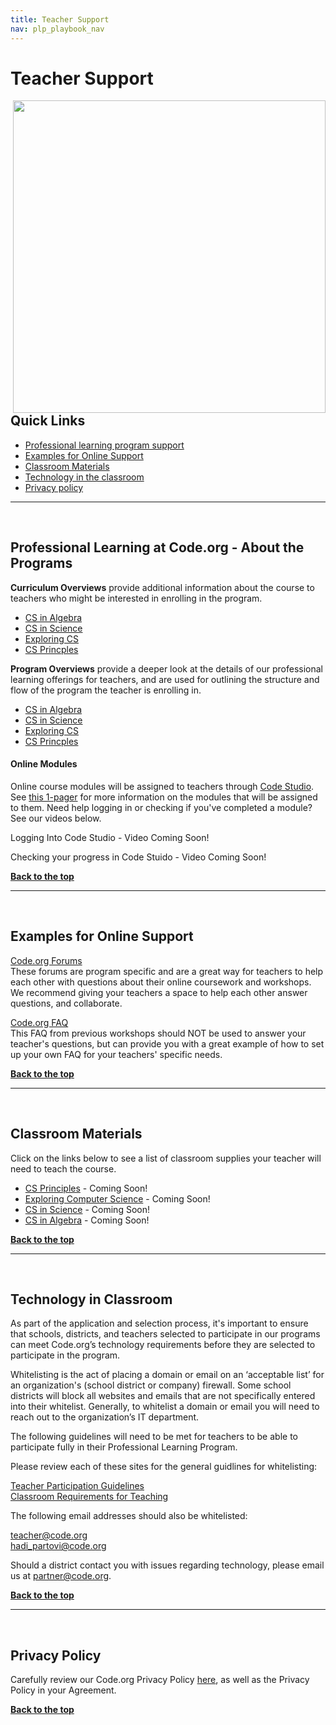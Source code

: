```yaml
---
title: Teacher Support
nav: plp_playbook_nav
---
```

<a id="top"></a>

# Teacher Support

<img style="float: right; margin-left: 10px; width: 500px" src="/images/logo_community.jpg"/>

## Quick Links

- [Professional learning program support](#support)<br/>
- [Examples for Online Support](#examples)<br/>
- [Classroom Materials](#supplies)<br/>
- [Technology in the classroom](#technology)<br/>
- [Privacy policy](#privacy)


________________
<a id="support"></a>
<br/>


## **Professional Learning at Code.org - About the Programs**

**Curriculum Overviews** provide additional information about the course to teachers who might be interested in enrolling in the program.

- [CS in Algebra](https://www.dropbox.com/s/wk6i5kuz0mczi8n/2016_welcome_CSinAlgebra_031416_v2.pdf?dl=0)<br/>
- [CS in Science](https://www.dropbox.com/s/w26x522k8gs4p1e/Code.orgCSinScience_1_pager_030716.pdf?dl=0) <br/>
- [Exploring CS](https://www.dropbox.com/s/qijdf4pu4etrvn2/Code.org%20ECS_1-pager_030216_v5.pdf?dl=0)<br/>
- [CS Princples](https://www.dropbox.com/s/ujpfi18rcfycpll/Code.orgCSP_1-pager_03082016.pdf?dl=0)


**Program Overviews** provide a deeper look at the details of our professional learning offerings for teachers, and are used for outlining the structure and flow of the program the teacher is enrolling in.

- [CS in Algebra](https://www.dropbox.com/s/lo60ydun7pdh127/Code.orgCSinAlgebra_1-pager_03082016.pdf?dl=0)<br/> 
- [CS in Science](https://www.dropbox.com/s/7qxe09uxxmsumtx/2016_welcome_CSinScience_031816_v3.pdf?dl=0)<br/>
- [Exploring CS](https://www.dropbox.com/s/na6um5intbw4c8w/2016_welcome_ECS_031816_v5.pdf?dl=0)<br/>
- [CS Princples](https://www.dropbox.com/s/pl3uzvc1dripydc/2016_CSP%20welcome_031816_v3.pdf?dl=0)<br/>

#### Online Modules ####
Online course modules will be assigned to teachers through [Code Studio](https://studio.code.org). See [this 1-pager](https://docs.google.com/document/d/1PQiWFF21zTmM2WSeXnuZcAddvErtP6Rrv4Tci3XAEiA/edit) for more information on the modules that will be assigned to them. Need help logging in or checking if you've completed a module? See our videos below.

Logging Into Code Studio - Video Coming Soon!

Checking your progress in Code Stuido - Video Coming Soon!

[**Back to the top**](#top)
<br/>

________________
<a id="online"></a>
<br/>


## **Examples for Online Support**

[Code.org Forums](http://forum.code.org/)<br/>
These forums are program specific and are a great way for teachers to help each other with questions about their online coursework and workshops. We recommend giving your teachers a space to help each other answer questions, and collaborate.<br/>

[Code.org FAQ](/educate/pd/15-16/faq)<br/>
This FAQ from previous workshops should NOT be used to answer your teacher's questions, but can provide you with a great example of how to set up your own FAQ for your teachers' specific needs. 

[**Back to the top**](#top)
<br/>

________________
<a id="supplies"></a>
<br/>


## **Classroom Materials**

Click on the links below to see a list of classroom supplies your teacher will need to teach the course.

- [CS Principles]() - Coming Soon!
- [Exploring Computer Science]() - Coming Soon!
- [CS in Science]() - Coming Soon!
- [CS in Algebra]() - Coming Soon!

[**Back to the top**](#top)
<br/>


________________
<a id="technology"></a>
<br/>

## **Technology in Classroom**

As part of the application and selection process, it's important to ensure that schools, districts, and teachers selected to participate in our programs can meet Code.org’s technology requirements before they are selected to participate in the program. 

Whitelisting is the act of placing a domain or email on an ‘acceptable list’ for an organization's (school district or company) firewall. Some school districts will block all websites and emails that are not specifically entered into their whitelist. Generally, to whitelist a domain or email you will need to reach out to the organization’s IT department.    

The following guidelines will need to be met for teachers to be able to participate fully in their Professional Learning Program.   

Please review each of these sites for the general guidlines for whitelisting:

[Teacher Participation Guidelines](/educate/it) <br/>
[Classroom Requirements for Teaching](/educate/pd/supports) <br/>

The following email addresses should also be whitelisted:

teacher@code.org<br/>
hadi_partovi@code.org<br/>

Should a district contact you with issues regarding technology, please email us at partner@code.org.

[**Back to the top**](#top)
<br/>

________________
<a id="privacy"></a>
<br/>

## **Privacy Policy**

Carefully review our Code.org Privacy Policy [here](/privacy), as well as the Privacy Policy in your Agreement.




[**Back to the top**](#top)
<br/>

